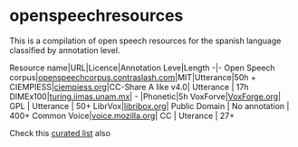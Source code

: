# openspeechresources

This is a compilation of open speech resources for the spanish language classified by annotation level.

Resource name|URL|Licence|Annotation Leve|Length
-|-
Open Speech corpus|[openspeechcorpus.contraslash.com](http://openspeechcorpus.contraslash.com)|MIT|Utterance|50h +
CIEMPIESS|[ciempiess.org](http://www.ciempiess.org/downloads)|CC-Share A like v4.0| Utterance | 17h
DIMEx100|[turing.iimas.unam.mx](http://turing.iimas.unam.mx/~luis/DIME/CORPUS-DIMEX.html)| - |Phonetic|5h
VoxForve|[VoxForge.org](voxforge.org)| GPL | Utterance | 50+
LibrVox|[libribox.org](https://librivox.org/)| Public Domain | No annotation | 400+
Common Voice|[voice.mozilla.org](https://voice.mozilla.org/en/datasets)| CC | Uterance | 27+

Check this [curated list](https://github.com/JRMeyer/open-speech-corpora) also
